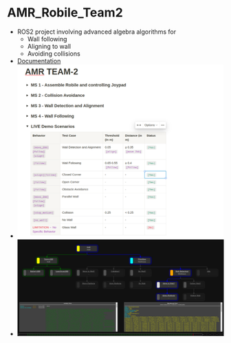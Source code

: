 # AMR_Robile_Team2
- ROS2 project involving advanced algebra algorithms for
  - Wall following
  - Aligning to wall
  - Avoiding collisions
- [Documentation](https://www.notion.so/shaxpy/AMR-TEAM-2-e0c2091d62ba4ed791275f145d655237?pvs=4)
- ![DOC](Documentation/Doc.png)
- ![BDD](Documentation/BDD.png)
